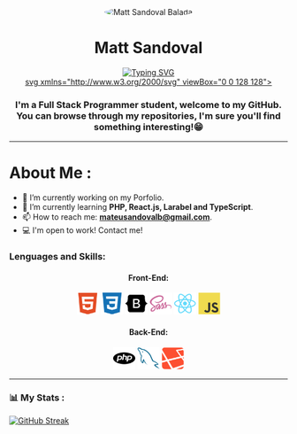 <div id="header" align="center">
    <img src="https://media.licdn.com/dms/image/C4D03AQFY8jsEsibpsA/profile-displayphoto-shrink_200_200/0/1663050269654?e=1678924800&v=beta&t=SryvjaO1m508uJ9cW9munv8dvIN-SEQCPYMvFFkwCrI" alt="Matt Sandoval Balada"  style="border-radius:50%">
        <h1 align="center" >Matt Sandoval</h1>
    <div align="center">
        <a href="https://git.io/typing-svg"><img src="https://readme-typing-svg.herokuapp.com?font=Fira+Code&pause=1000&color=F79595&width=435&lines=console.log('Hello+World+my+name+is+Matt%22);Full+Stack+Developer+based+in+Barcelona;Always+learning+new+things;Check+out+my+Linkedin+Profile" alt="Typing SVG" /></a>       
    </div>
        <div>
            <a href="www.linkedin.com/in/mateu-sandoval-balada">svg xmlns="http://www.w3.org/2000/svg" viewBox="0 0 128 128"><path fill="#0076b2" d="M116 3H12a8.91 8.91 0 00-9 8.8v104.42a8.91 8.91 0 009 8.78h104a8.93 8.93 0 009-8.81V11.77A8.93 8.93 0 00116 3z"/><path fill="#fff" d="M21.06 48.73h18.11V107H21.06zm9.06-29a10.5 10.5 0 11-10.5 10.49 10.5 10.5 0 0110.5-10.49M50.53 48.73h17.36v8h.24c2.42-4.58 8.32-9.41 17.13-9.41C103.6 47.28 107 59.35 107 75v32H88.89V78.65c0-6.75-.12-15.44-9.41-15.44s-10.87 7.36-10.87 15V107H50.53z"/></svg></a>
    </div>
        <h3 align="center">I'm a Full Stack Programmer student, welcome to my GitHub. You can browse through my repositories, I'm sure you'll find something interesting!😁</h3>
</div>

---

# About Me :
- 🔭 I’m currently working on my Porfolio.
- 🌱 I’m currently learning **PHP, React.js, Larabel and TypeScript**.
- 📫 How to reach me: **mateusandovalb@gmail.com**.
- 💻 I'm open to work! Contact me! 

<div>
    <h3>Lenguages and Skills:</h3>
        <div align="center">
            <h4>Front-End:</h4>
            <img src="https://github.com/devicons/devicon/blob/master/icons/html5/html5-plain.svg" alt="" width="40" height="40">
            <img src="https://github.com/devicons/devicon/blob/master/icons/css3/css3-plain.svg" alt=""  width="40" height="40">
            <img src="https://github.com/devicons/devicon/blob/master/icons/bootstrap/bootstrap-plain.svg" alt=""  width="40" height="40">
            <img src="https://github.com/devicons/devicon/blob/master/icons/sass/sass-original.svg" alt=""  width="40" height="40">
            <img src="https://github.com/devicons/devicon/blob/master/icons/react/react-original.svg" alt=""  width="40" height="40">
            <img src="https://github.com/devicons/devicon/blob/master/icons/javascript/javascript-original.svg" alt=""  width="40" height="40">
            <h4>Back-End:</h4>
            <img src="https://github.com/devicons/devicon/blob/master/icons/php/php-plain.svg" alt=""  width="40" height="40">
            <img src="https://github.com/devicons/devicon/blob/master/icons/mysql/mysql-plain.svg" alt=""  width="40" height="40">
            <img src="https://github.com/devicons/devicon/blob/master/icons/laravel/laravel-plain.svg" alt=""  width="40" height="40">
        </div>
</div>

---

### 📊 My Stats :

[![GitHub Streak](http://github-readme-streak-stats.herokuapp.com?user=mattsandovalb&theme=dark&hide_border=true)](https://git.io/streak-stats)


